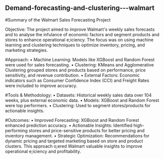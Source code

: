 ## Demand-forecasting-and-clustering---walmart

#Summary of the Walmart Sales Forecasting Project

Objective: The project aimed to improve Walmart's weekly sales forecasts and to analyse the infulance of economic factors  and segment products and stores to enhance operational e;iciency. The focus was on using machine learning and clustering techniques to optimize inventory, pricing, and marketing strategies.

#Approach:
• Machine Learning: Models like XGBoost and Random Forest were used for sales forecasting.
• Clustering: KMeans and Agglomerative Clustering grouped stores and products based on performance, price sensitivity, and revenue contribution.
• External Factors: Economic indicators such as Consumer Confidence Index (CCI) and Freight Rates were included to improve accuracy.

#Tools & Methodology:
• Datasets: Historical weekly sales data over 104 weeks, plus external economic
data.
• Models: XGBoost and Random Forest were top performers.
• Clustering: Used to segment stores/products for actionable insights.

#Outcomes:
• Improved Forecasting: XGBoost and Random Forest enhanced prediction
accuracy.
• Actionable Insights: Identified high-performing stores and price-sensitive
products for better pricing and inventory management.
• Strategic Optimization: Recommendations for dynamic pricing and targeted
marketing based on store and product clusters.
This approach o;ered Walmart valuable insights to improve operational e;iciency and profitability.
